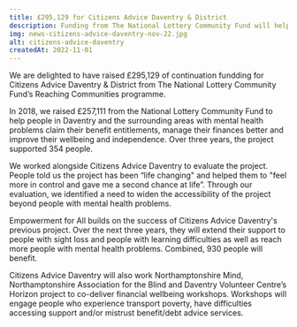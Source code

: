 ```yaml
---
title: £295,129 for Citizens Advice Daventry & District
description: Funding from The National Lottery Community Fund will help 930 people in Daventry with mental health problems, sight loss and/or learning difficulties to claim their benefit entitlements, reduce their debt and improve their wellbeing. 
img: news-citizens-advice-daventry-nov-22.jpg
alt: citizens-advice-daventry
createdAt: 2022-11-01
---
```


We are delighted to have raised £295,129 of continuation fundding for Citizens Advice Daventry & District from The National Lottery Community Fund’s Reaching Communities programme. 

In 2018, we raised £257,111 from the National Lottery Community Fund to help people in Daventry and the surrounding areas with mental health problems claim their benefit entitlements, manage their finances better and improve their wellbeing and independence. Over three years, the project supported 354 people. 

We worked alongside Citizens Advice Daventry to evaluate the project. People told us the project has been “life changing" and helped them to "feel more in control and gave me a second chance at life”. Through our evaluation, we identified a need to widen the accessibility of the project beyond people with mental health problems.

Empowerment for All builds on the success of Citizens Advice Daventry's previous project. Over the next three years, they will extend their support to people with sight loss and people with learning difficulties as well as reach more people with mental health problems. Combined, 930 people will benefit.

Citizens Advice Daventry will also work Northamptonshire Mind, Northamptonshire Association for the Blind and Daventry Volunteer Centre’s Horizon project to co-deliver financial wellbeing workshops. Workshops will engage people who experience transport poverty, have difficulties accessing support and/or mistrust benefit/debt advice services.
